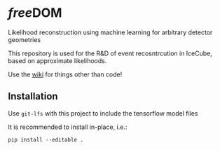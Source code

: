 # *free*DOM

Likelihood reconstruction using machine learning for arbitrary detector geometries

This repository is used for the R&D of event recosntrcution in IceCube, based on approximate likelihoods.

Use the [wiki](https://github.com/philippeller/freeDOM/wiki) for things other than code!


## Installation

Use `git-lfs` with this project to include the tensorflow model files 

It is recommended to install in-place, i.e.:
```
pip install --editable .
```
